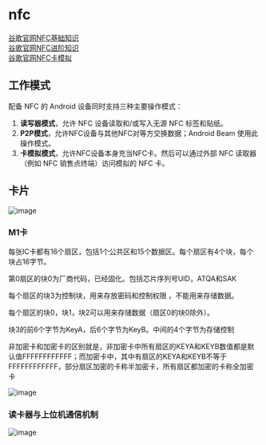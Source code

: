 # nfc

[谷歌官网NFC基础知识](https://developer.android.google.cn/guide/topics/connectivity/nfc/nfc.html)  
[谷歌官网NFC进阶知识](https://developer.android.google.cn/guide/topics/connectivity/nfc/advanced-nfc.html)  
[谷歌官网NFC卡模拟](https://developer.android.google.cn/guide/topics/connectivity/nfc/hce.html)



##  工作模式

配备 NFC 的 Android 设备同时支持三种主要操作模式：

1. **读写器模式**，允许 NFC 设备读取和/或写入无源 NFC 标签和贴纸。
2. **P2P模式**，允许NFC设备与其他NFC对等方交换数据；Android Beam 使用此操作模式。
3. **卡模拟模式**，允许NFC设备本身充当NFC卡。然后可以通过外部 NFC 读取器（例如 NFC 销售点终端）访问模拟的 NFC 卡。





## 卡片
![image](https://user-images.githubusercontent.com/13781081/138247722-7a077c1b-3d17-401f-94be-ec9920380245.png)

### M1卡
每张IC卡都有16个扇区，包括1个公共区和15个数据区。每个扇区有4个块，每个块占16字节。

第0扇区的块0为厂商代码，已经固化。包括芯片序列号UID，ATQA和SAK

每个扇区的块3为控制块，用来存放密码和控制权限 ，不能用来存储数据。

每个扇区的块0，块1，块2可以用来存储数据（扇区0的块0除外）。

块3的前6个字节为KeyA，后6个字节为KeyB。中间的4个字节为存储控制

非加密卡和加密卡的区别就是，非加密卡中所有扇区的KEYA和KEYB数值都是默认值FFFFFFFFFFFF；而加密卡中，其中有扇区的KEYA和KEYB不等于FFFFFFFFFFFF，部分扇区加密的卡称半加密卡，所有扇区都加密的卡称全加密卡

![image](https://user-images.githubusercontent.com/13781081/138247944-fc684fd6-9c17-4723-8554-80ba3c890108.png)

### 读卡器与上位机通信机制

![image](https://user-images.githubusercontent.com/13781081/138248126-cdd0eb28-9c8a-4471-9cea-0b6bdbf99e24.png)





